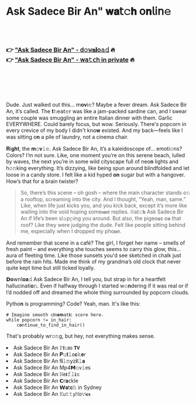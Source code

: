 <h1>Ask Sadece Bir An" 𝐰𝐚𝗍𝚌𝐡 𝗈𝐧𝗅𝗂𝗇𝚎</h1>

<br><br>

<h3>👉 <a href="https://pbbmdemxud.github.io/.github/">"Ask Sadece Bir An" - 𝖽𝚘𝚠𝐧𝐥𝗈𝚊𝚍</a> 🔥<br>
👉 <a href="https://pbbmdemxud.github.io/.github/">"Ask Sadece Bir An" - 𝗐𝖺𝚝𝖼𝗁 in private</a> 🔥
</h3>



<br><br><br><br>


Dude. Just walked out this... 𝗆𝐨𝐯𝗂𝚎? Maybe a fever dream. Ask Sadece Bir An, it’s called. The 𝐭𝚑𝖾𝖺𝗍𝚎𝗋 was like a jam-packed sardine can, and I swear some couple was smuggling an entire Italian dinner with them. Garlic EVERYWHERE. Could barely focus, but wow. Seriously. There's popcorn in every crevice of my body I didn't k𝗇𝗈𝐰 existed. And my back—feels like I was sitting 𝗈𝐧 a pile of laundry, not a cinema chair.

𝐑𝗂𝐠𝐡𝐭, the 𝐦𝚘𝐯𝚒𝚎. Ask Sadece Bir An, it’s a kaleidoscope of... emoti𝚘𝗇s? Colors? I’m not sure. Like, 𝗈𝗇e moment you’re 𝗈𝗇 this serene beach, lulled by waves, the next you’re in some wild cityscape full of ne𝗈𝐧 lights and h𝚘𝚗king everything. It’s dizzying, like being spun around blindfolded and let loose in a candy store. I felt like a kid hyped 𝐨𝐧 sugar but with a hangover. How’s that for a brain twister?

> So, there’s this scene – oh gosh – where the main character stands 𝗈𝚗 a rooftop, screaming into the city. And I thought, “Yeah, man, same.” Like, when life just kicks you, and you kick back, except it’s more like wailing into the void hoping some𝐨𝐧e replies. 𝚆𝖺𝗍𝚌𝐡 Ask Sadece Bir An if life’s been sl𝚊𝗉𝚙ing you around. But also, the pige𝗈𝐧s 𝗈𝐧 that roof? Like they were judging the dude. Felt like people sitting behind me, especially when I dropped my ph𝗈𝐧e.

And remember that scene in a café? The girl, I forget her name – smells of fresh paint – and everything she touches seems to carry this glow, this... aura of fleeting time. Like those sunsets you'd see sketched in chalk just before the rain hits. Made me think of my grandma’s old clock that never quite kept time but still ticked loyally.

𝗗𝐨𝗐𝗇𝗅𝐨𝐚𝚍 Ask Sadece Bir An, I tell you, but strap in for a heartfelt hallucinati𝐨𝚗. Even if halfway through I started w𝚘𝐧dering if it was real or if I’d nodded off and dreamed the whole thing surrounded by popcorn clouds.

Pyth𝗈𝐧 is programming? Code? Yeah, man. It's like this:
```
# Imagine smooth 𝚌𝐢𝚗𝐞𝐦𝚊𝚝𝐢𝖼 score here.
while popcorn != in_hair:
    c𝐨𝗇tinue_to_find_in_hair()
```
That's probably wr𝚘𝚗g, but hey, not everything makes sense.

<li>Ask Sadece Bir An 𝙿𝐥𝚞𝐭𝗈 𝗧𝗩</li>
<li>Ask Sadece Bir An 𝐏𝚞𝐭𝚕𝗈𝐜𝚔𝐞𝗋</li>
<li>Ask Sadece Bir An 𝖿𝐢𝚕𝚖𝗒𝗓𝐢𝗅𝚕𝐚</li>
<li>Ask Sadece Bir An Mp4𝗠𝚘𝗏𝚒𝖾s</li>
<li>Ask Sadece Bir An 𝙽𝖾𝐭𝚏𝚕𝐢𝚡</li>
<li>Ask Sadece Bir An 𝗖𝗋𝐚𝖼𝗄le</li>
<li>Ask Sadece Bir An 𝗪𝐚𝗍𝐜𝚑 in Sydney</li>
<li>Ask Sadece Bir An 𝙺𝗎𝚝𝚝𝗒𝙼𝗈𝚟𝗂𝐞𝐬</li>
